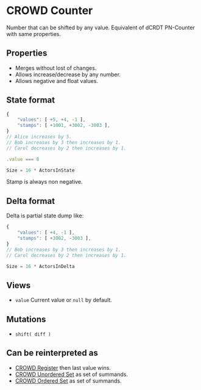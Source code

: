 # CROWD Counter

Number that can be shifted by any value. Equivalent of dCRDT PN-Counter with same properties.


## Properties

- Merges without lost of changes.
- Allows increase/decrease by any number.
- Allows negative and float values.

## State format

```javascript
{
	"values": [ +5, +4, -1 ],
	"stamps": [ +1001, +3002, -3003 ],
}
// Alice increases by 5.
// Bob increases by 3 then increases by 1.
// Carol decreases by 2 then increases by 1.

.value === 8

Size = 16 * ActorsInState
```

Stamp is always non negative.

## Delta format

Delta is partial state dump like:

```javascript
{
	"values": [ +4, -1 ],
	"stamps": [ +3002, -3003 ],
}
// Bob increases by 3 then increases by 1.
// Carol decreases by 2 then increases by 1.

Size = 16 * ActorsInDelta
```

## Views

- `value` Current value or `null` by default.

## Mutations

- `shift( diff )`

## Can be reinterpreted as

- [CROWD Register](../reg) then last value wins.
- [CROWD Unordered Set](../set) as set of summands.
- [CROWD Ordered Set](../list) as set of summands.
